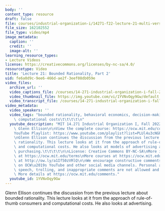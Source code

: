 ```yaml
---
body: ''
content_type: resource
draft: false
file: courses/industrial-organization-i/14271-f22-lecture-21-multi-version-2_360p_16_9.mp4
file_size: 162102552
file_type: video/mp4
image_metadata:
  caption: ''
  credit: ''
  image-alt: ''
learning_resource_types:
- Lecture Videos
license: https://creativecommons.org/licenses/by-nc-sa/4.0/
resourcetype: Video
title: 'Lecture 21: Bounded Rationality, Part 2'
uid: fe6a0d9c-9ee6-466d-ae2f-3eef08db059e
video_files:
  archive_url: ''
  video_captions_file: /courses/14-271-industrial-organization-i-fall-2022/1U1sfWxfSyaZDQOOpGfHbfGAhN4vdbXNI_transcript.webvtt
  video_thumbnail_file: https://img.youtube.com/vi/1YVNvOqy9Gw/default.jpg
  video_transcript_file: /courses/14-271-industrial-organization-i-fall-2022/1U1sfWxfSyaZDQOOpGfHbfGAhN4vdbXNI_transcript.pdf
video_metadata:
  video_speakers: ''
  video_tags: "bounded rationality, behavioral economics, decision-making , consumers,\
    \ computational costs\t\t\t\t\n"
  youtube_description: "MIT 14.271 Industrial Organization I, Fall 2022 \nInstructor:\
    \ Glenn Ellison\n\nView the complete course: https://ocw.mit.edu/courses/14-271-industrial-organization-i-fall-2022\n\
    YouTube Playlist: https://www.youtube.com/playlist?list=PLUl4u3cNGP62xkEY0YzLJSoquVBjPOl9S\n\
    \nGlenn Ellison continues the discussion from the previous lecture about bounded\
    \ rationality. This lecture looks at it from the approach of rule-of-thumb consumers\
    \ and computational costs. He also looks at models of advertising and how it affects\
    \ purchasing.\t\t\t\t\n\nLicense: Creative Commons BY-NC-SA\nMore information\
    \ at https://ocw.mit.edu/terms\nMore courses at https://ocw.mit.edu\nSupport OCW\
    \ at http://ow.ly/a1If50zVRlQ\n\nWe encourage constructive comments and discussion\
    \ on OCW\u2019s YouTube and other social media channels. Personal attacks, hate\
    \ speech, trolling, and inappropriate comments are not allowed and may be removed.\
    \ More details at https://ocw.mit.edu/comments."
  youtube_id: 1YVNvOqy9Gw
---
```

Glenn Ellison continues the discussion from the previous lecture about bounded rationality. This lecture looks at it from the approach of rule-of-thumb consumers and computational costs. He also looks at advertising.